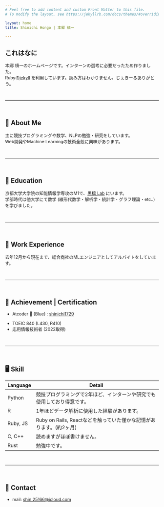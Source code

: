 ```yaml
---
# Feel free to add content and custom Front Matter to this file.
# To modify the layout, see https://jekyllrb.com/docs/themes/#overriding-theme-defaults

layout: home
title: Shinichi Hongo | 本郷 槙一

---
```


## これはなに
本郷 槙一のホームページです。インターンの選考に必要だったため作りました。 <br>
Rubyの[jekyll](https://jekyllrb.com/) を利用しています。読み方はわかりません。じぇきーるありがとう。<br>

<br />

---

<br />

## 🌱 About Me 
主に競技プログラミングや数学、NLPの勉強・研究をしています。 <br>
Web開発やMachine Learningの技術全般に興味があります。 <br>

<br />

---

<br />

## 🏫 Education 
京都大学大学院の知能情報学専攻のM1で、[黒橋 Lab](https://nlp.ist.i.kyoto-u.ac.jp/) にいます。<br>
学部時代は他大学にて数学 (線形代数学・解析学・統計学・グラフ理論・etc..)を学びました。<br>

<br />

---

<br />

## 🧳 Work Experience 
去年12月から現在まで、総合商社のMLエンジニアとしてアルバイトをしています。<br>
<!-- LLMの適用やアルゴリズムの改善などにより、社内業務の自動化を行なっています。 <br> -->

<br />

---

<br />

## 👑 Achievement | Certification
- Atcoder 🐳 (Blue) : [shinichi1729](https://atcoder.jp/users/shinichi1729)
<!-- <a href="https://atcoder.jp/users/shinichi1729">
    <img alt="my_atcoder_rating" src="https://badgen.org/img/atcoder/shinichi1729/rating/algorithm?style=flat">
</a> -->
- TOEIC 840 (L430, R410)
- 応用情報技術者 (2022取得)

<br />

---

<br />

## 🖥 Skill


| Language | Detail |
| ----- | ----- |
| Python | 競技プログラミングで2年ほど、インターンや研究でも使用しており得意です。 |
| R | 1年ほどデータ解析に使用した経験があります。|
| Ruby, JS |Ruby on Rails, Reactなどを触っていた僅かな記憶があります。(約2ヶ月)| 
| C, C++| 読めますがほぼ書けません。 | 
| Rust | 勉強中です。 | 

<br />

--- 

<br />

## 🤝 Contact
- mail: shin.25166@icloud.com


<br />


